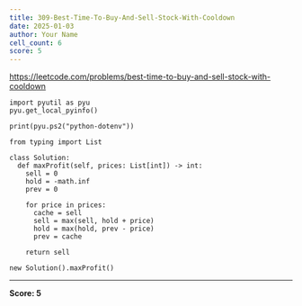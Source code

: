 ```yaml
---
title: 309-Best-Time-To-Buy-And-Sell-Stock-With-Cooldown
date: 2025-01-03
author: Your Name
cell_count: 6
score: 5
---
```


https://leetcode.com/problems/best-time-to-buy-and-sell-stock-with-cooldown


```
import pyutil as pyu
pyu.get_local_pyinfo()
```


```
print(pyu.ps2("python-dotenv"))
```


```
from typing import List
```


```
class Solution:
  def maxProfit(self, prices: List[int]) -> int:
    sell = 0
    hold = -math.inf
    prev = 0

    for price in prices:
      cache = sell
      sell = max(sell, hold + price)
      hold = max(hold, prev - price)
      prev = cache

    return sell
```


```
new Solution().maxProfit()
```


---
**Score: 5**